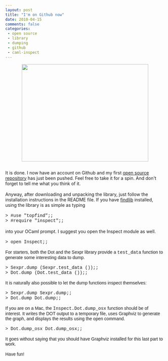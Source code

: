 ```yaml
---
layout: post
title: "I'm on Github now"
date: 2010-04-15
comments: false
categories:
 - open source
 - library
 - dumping
 - github
 - caml-inspect
---
```


<div class='post'>
<a href="http://4.bp.blogspot.com/_TpVt3um4eVw/S8cpygYwtDI/AAAAAAAAABs/o_epr956R-I/s1600/Screen+shot+2010-04-15+at+12.03.24+AM.png" onblur="try {parent.deselectBloggerImageGracefully();} catch(e) {}"><img alt="" border="0" id="BLOGGER_PHOTO_ID_5460379020874003506" src="http://4.bp.blogspot.com/_TpVt3um4eVw/S8cpygYwtDI/AAAAAAAAABs/o_epr956R-I/s400/Screen+shot+2010-04-15+at+12.03.24+AM.png" style="cursor: hand; cursor: pointer; display: block; height: 307px; margin: 0px auto 10px; text-align: center; width: 400px;" /></a><br />It is done. I now have an account on Github and my first <a href="http://github.com/krohrer/caml-inspect/">open source repository</a> has just been pushed. Feel free to take it for a spin. And don't forget to tell me what you think of it.<br /><div><br /></div><div>Anyway, after downloading and unpacking the library, just follow the installation instructions in the README file. If you have <a href="http://projects.camlcity.org/projects/findlib.html/">findlib</a> installed, using the library is as simple as typing</div><div><br /></div><div><span class="Apple-style-span" style="font-family: 'courier new';">&gt; #use "topfind";;</span></div><div><span class="Apple-style-span" style="font-family: 'courier new';">&gt; #require "inspect";;</span></div><div><br /></div><div>into your OCaml prompt. I suggest you open the Inspect module as well.</div><div><br /></div><div><span class="Apple-style-span" style="font-family: 'courier new';">&gt; open Inspect;;</span></div><div><span class="Apple-style-span" style="font-family: arial;"><br /></span></div><div><span class="Apple-style-span" style="font-family: arial;">For starters, both the Dot and the Sexpr library provide a <span class="Apple-style-span" style="font-family: 'courier new';">test_data</span> function to generate some interesting data to dump.</span></div><div><span class="Apple-style-span" style="font-family: arial, serif;"><br /></span></div><div><span class="Apple-style-span" style="font-family: 'courier new';">&gt; Sexpr.dump (Sexpr.test_data ());;</span></div><div><span class="Apple-style-span" style="font-family: 'courier new', serif;">&gt; Dot.dump (Dot.test_data ());;</span></div><div><span class="Apple-style-span" style="font-family: 'courier new', serif;"><br /></span></div><div><span class="Apple-style-span" style="font-family: arial, serif;">It is naturally also possible to let the dump functions inspect themselves:</span></div><div><span class="Apple-style-span" style="font-family: 'courier new', serif;"><br /></span></div><div><span class="Apple-style-span" style="font-family: 'courier new', serif;">&gt; Sexpr.dump Sexpr.dump;;</span></div><div><span class="Apple-style-span" style="font-family: 'courier new', serif;">&gt; Dot.dump Dot.dump;;</span></div><div><span class="Apple-style-span" style="font-family: 'courier new', serif;"><br /></span></div><div><span class="Apple-style-span" style="font-family: arial;">If you are on a Mac, the <span class="Apple-style-span" style="font-family: 'courier new', serif;">Inspect.Dot.dump_osx<span class="Apple-style-span" style="font-family: arial, serif;"> function should be of interest. It writes the DOT output to a temporary file, uses Graphviz to generate the graph, and displays the results using the open command.</span></span></span></div><div><span class="Apple-style-span" style="font-family: 'courier new', serif;"><span class="Apple-style-span" style="font-family: arial, serif;"><br /></span></span></div><div><span class="Apple-style-span" style="font-family: 'courier new';">&gt; Dot.dump_osx Dot.dump_osx;;</span></div><div><span class="Apple-style-span" style="font-family: arial, serif;"><br /></span></div><div><span class="Apple-style-span" style="font-family: arial, serif;">It goes without saying that you should have Graphviz installed for this last part to work.</span></div><div><span class="Apple-style-span" style="font-family: arial, serif;"><br /></span></div><div><span class="Apple-style-span" style="font-family: arial, serif;">Have fun!</span></div></div>
